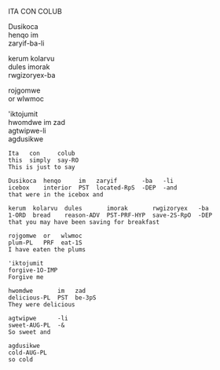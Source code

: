 ITA CON COLUB

Dusikoca  
henqo im  
zaryif-ba-li

kerum kolarvu  
dules imorak  
rwgizoryex-ba

rojgomwe  
or wlwmoc

'iktojumit  
hwomdwe im zad  
agtwipwe-li  
agdusikwe

```
Ita   con     colub
this  simply  say-RO
This is just to say

Dusikoca  henqo     im   zaryif       -ba   -li
icebox    interior  PST  located-RpS  -DEP  -and
that were in the icebox and

kerum  kolarvu  dules       imorak       rwgizoryex   -ba
1-ORD  bread    reason-ADV  PST-PRF-HYP  save-2S-RpO  -DEP
that you may have been saving for breakfast

rojgomwe  or   wlwmoc
plum-PL   PRF  eat-1S
I have eaten the plums

'iktojumit
forgive-1O-IMP
Forgive me

hwomdwe       im   zad
delicious-PL  PST  be-3pS
They were delicious

agtwipwe      -li
sweet-AUG-PL  -&
So sweet and

agdusikwe
cold-AUG-PL
so cold
```
